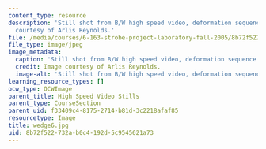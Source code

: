 ```yaml
---
content_type: resource
description: 'Still shot from B/W high speed video, deformation sequence #6. Image
  courtesy of Arlis Reynolds.'
file: /media/courses/6-163-strobe-project-laboratory-fall-2005/8b72f522732ab0c4192d5c9545621a73_wedge6.jpg
file_type: image/jpeg
image_metadata:
  caption: 'Still shot from B/W high speed video, deformation sequence #6.'
  credit: Image courtesy of Arlis Reynolds.
  image-alt: 'Still shot from B/W high speed video, deformation sequence #6.'
learning_resource_types: []
ocw_type: OCWImage
parent_title: High Speed Video Stills
parent_type: CourseSection
parent_uid: f33409c4-8175-2714-b81d-3c2218afaf85
resourcetype: Image
title: wedge6.jpg
uid: 8b72f522-732a-b0c4-192d-5c9545621a73
---
```

